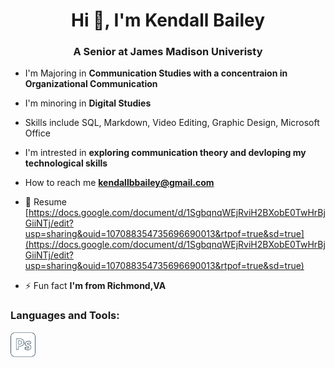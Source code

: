 <h1 align="center">Hi 👋, I'm Kendall Bailey</h1>
<h3 align="center">A Senior at James Madison Univeristy</h3>

- I'm Majoring in **Communication Studies with a concentraion in Organizational Communication**

- I'm minoring in **Digital Studies**

- Skills include SQL, Markdown, Video Editing, Graphic Design, Microsoft Office

- I'm intrested in **exploring communication theory and devloping my technological skills**

-  How to reach me **kendallbbailey@gmail.com**

- 📄 Resume [https://docs.google.com/document/d/1SgbqnqWEjRviH2BXobE0TwHrBjGiiNTj/edit?usp=sharing&ouid=107088354735696690013&rtpof=true&sd=true](https://docs.google.com/document/d/1SgbqnqWEjRviH2BXobE0TwHrBjGiiNTj/edit?usp=sharing&ouid=107088354735696690013&rtpof=true&sd=true)

- ⚡ Fun fact **I'm from Richmond,VA**

<h3 align="left">Languages and Tools:</h3>
<p align="left"> <a href="https://www.photoshop.com/en" target="_blank" rel="noreferrer"> <img src="https://raw.githubusercontent.com/devicons/devicon/master/icons/photoshop/photoshop-line.svg" alt="photoshop" width="40" height="40"/> </a> </p>
